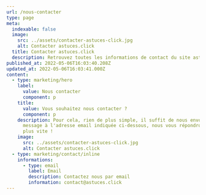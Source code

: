 ```yaml
---
url: /nous-contacter
type: page
meta:
  indexable: false
  image:
    src: ../assets/contacter-astuces-click.jpg
    alt: Contacter astuces.click
  title: Contacter astuces.click
  description: Retrouvez toutes les informations de contact du site astuces.click
published_at: 2022-05-06T16:03:40.208Z
updated_at: 2022-05-06T16:03:41.000Z
content:
  - type: marketing/hero
    label:
      value: Nous contacter
      component: p
    title:
      value: Vous souhaitez nous contacter ?
      component: p
    description: Pour cela, rien de plus simple, il suffit de nous envoyer un
      message à l'adresse email indiquée ci-dessous, nous vous répondrons au
      plus vite !
    image:
      src: ../assets/contacter-astuces-click.jpg
      alt: Contacter astuces.click
  - type: marketing/contact/inline
    informations:
      - type: email
        label: Email
        description: Contactez nous par email
        information: contact@astuces.click
---
```

